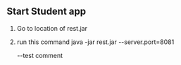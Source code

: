 Start Student app
-----------------------
1. Go to location of rest.jar
2. run this command
    java -jar rest.jar --server.port=8081
    
    --test comment